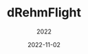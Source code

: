 ---
title: dRehmFlight
date: 2022-11-02
subtitle: 2022
link: https://github.com/msmcs-robotics/dRehmFlight
image: https://raw.githubusercontent.com/msmcs-robotics/dRehmFlight/master/dRehmFlight%20Logo.png
---
